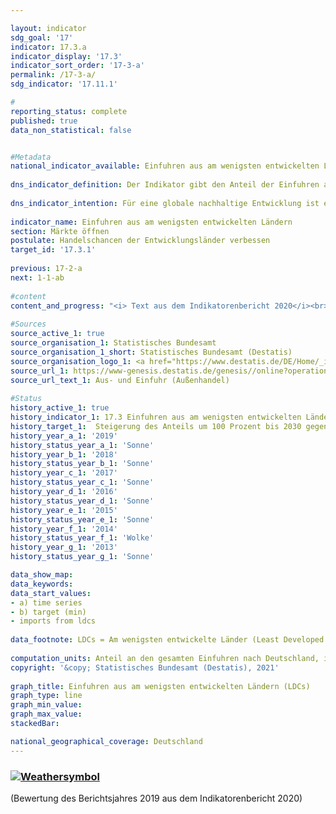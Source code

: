 ```yaml
---

layout: indicator    
sdg_goal: '17'    
indicator: 17.3.a    
indicator_display: '17.3'    
indicator_sort_order: '17-3-a'    
permalink: /17-3-a/    
sdg_indicator: '17.11.1'    

#    
reporting_status: complete    
published: true    
data_non_statistical: false    


#Metadata    
national_indicator_available: Einfuhren aus am wenigsten entwickelten Ländern    
    
dns_indicator_definition: Der Indikator gibt den Anteil der Einfuhren aus am wenigsten entwickelten Ländern (Least Developed Countries, LDCs) an den gesamten Einfuhren nach Deutschland (in Euro gemessen) an.    
    
dns_indicator_intention: Für eine globale nachhaltige Entwicklung ist es wichtig, die Handelschancen der Entwicklungs- und Schwellenländer zu verbessern. Entwicklungs- und Schwellenländer benötigen ein offenes und faires Handelssystem, um sowohl Rohstoffe als auch verarbeitete Produkte auf dem Weltmarkt anzubieten. Die Bundesregierung hat daher als Ziel festgelegt, dass sich der Anteil der Einfuhren aus LDCs zwischen den Jahren 2014 und 2030 verdoppeln soll.    
    
indicator_name: Einfuhren aus am wenigsten entwickelten Ländern    
section: Märkte öffnen    
postulate: Handelschancen der Entwicklungsländer verbessen    
target_id: '17.3.1'    
    
previous: 17-2-a    
next: 1-1-ab    
    
#content    
content_and_progress: "<i> Text aus dem Indikatorenbericht 2020</i><br><br>Die Angaben zu Einfuhren nach Deutschland werden von der Außenhandelsstatistik des Statistischen Bundesamtes zusammengestellt. Dabei wird neben dem Herkunftsland der importierten Waren sowie deren Wert und Gewicht auch die Art der Ware detailliert erfasst. Ausgeschlossen ist in der Außenhandelsstatistik der Bereich Dienstleistungen.<br><br>Die Einordnung der verschiedenen Länder als LDCs wird anhand der Liste der Empfänger öffentlicher Entwicklungsgelder des Ausschusses für Entwicklungszusammenarbeit der Organisation für wirtschaftliche Zusammenarbeit und Entwicklung (OECD-DAC) vorgenommen. Für den Indikator werden die im jeweiligen Jahr gültigen Einstufungen gemäß OECD-DAC verwendet. Ändert sich also der Status eines Landes, so wirkt sich das auf den Indikator aus, auch wenn der Wert der Einfuhren aus diesem Land unverändert bleibt. Für die Entwicklung des Indikators im dargestellten Zeitraum sind Statusänderungen der Länder allerdings kaum relevant.<br><br>Bedingt durch Reimporte sind auch Mehrfachzählungen in Zähler und Nenner des Indikators nicht auszuschließen. Zu berücksichtigen ist ferner, dass die Importe aus LDCs im Verhältnis zu den gesamten deutschen Importen betrachtet werden. Somit hängt der Wert des Indikators nicht nur von der absoluten Höhe der Importe aus LDCs ab, sondern auch vom Wert aller Importe.<br><br>Neben den gesamten Einfuhren Deutschlands aus LDCs wird in der Grafik auch der Anteil von weiterverarbeiteten Produkten dargestellt. Damit soll zumindest in gewissem Umfang der Frage, ob Deutschland aus den LDCs hauptsächlich die Ausgangsstoffe für industriell erzeugte Produkte bezieht oder ob die LDCs selbst am Fertigungsprozess und dessen Wertschöpfung teilhaben Rechnung getragen werden. Unter weiterverarbeiteten Produkten sind alle Waren gefasst, die in der Gliederung nach Warengruppen der Ernährungs- und der Gewerblichen Wirtschaft (EGW) nicht als „Rohstoffe“ eingestuft werden. Entsprechend fallen aus der Natur gewonnene, nicht oder kaum bearbeitete Waren, wie Erdöl, Erze, Rundholz oder pflanzliche Spinnstoffe, nicht darunter. Dagegen zählen etwa Getreide, Gemüse, lebende Tiere, Fleisch und Milch zu den weiterverarbeiteten Produkten.<br><br>Der Anteil der Einfuhren aus LDCs an den gesamten Einfuhren nach Deutschland lag 2019 bei 0,94&nbsp;% oder 10,4 Milliarden Euro. Dies bedeutet eine Steigerung um 116&nbsp;% gegenüber 2002, als der Anteil noch bei 0,44&nbsp;% lag. Die positive Entwicklung zeigte sich allerdings erst in den Jahren seit 2008. Der Anteil der Einfuhren von weiterverarbeiteten Produkten aus LDCs stieg zwischen 2002 und 2019 noch stärker an (+ 151&nbsp;%). Er liegt im Jahr 2019 bei 0,89&nbsp;% der gesamten Einfuhren nach Deutschland (2002: 0,36&nbsp;%), dies entspricht einem Wert von rund 9,9 Milliarden Euro. In den letzten drei Berichtsjahren stagniert der Anteil. Dennoch wäre bei Fortsetzung des Anstiegs der letzten fünf Jahre davon auszugehen, dass die Zielmarke erreicht wird.<br><br>Eine genauere Betrachtung der unterschiedlichen Herkunftsländer zeigt, dass 2019 fast drei Viertel der Einfuhren aus LDCs aus Bangladesch (57&nbsp;%) und Kambodscha (16&nbsp;%) stammten. Werden nicht nur die LDCs, sondern alle Entwicklungs- und Schwellenländer betrachtet, so betrug im Jahr 2019 ihr Anteil an den gesamten Einfuhren nach Deutschland 21,8&nbsp;%, wobei der Anteil weiterverarbeiteter Güter bei 20,11&nbsp;% lag (nach 13,67 beziehungsweise 12,17&nbsp;% im Jahr 2002). Somit machen die Einfuhren aus LDCs sowohl an allen Gütern als auch an den weiterverarbeiteten einen eher kleineren Teil der Einfuhren aus Entwicklungs- und Schwellenländern aus. Wie oben ersichtlich hat ihr Anteil an den gesamten Einfuhren jedoch im Zeitverlauf stärker zugenommen. Nicht nur unter den Entwicklungs- und Schwellenländern, sondern auch insgesamt spielt China die größte Rolle. Allein der Anteil der Importe aus China an allen deutschen Importen betrug 2019&nbsp;9,97&nbsp;% beziehungsweise 9,94&nbsp;% für die weiterverarbeiteten Güter."    
    
#Sources    
source_active_1: true                    
source_organisation_1: Statistisches Bundesamt                    
source_organisation_1_short: Statistisches Bundesamt (Destatis)                    
source_organisation_logo_1: <a href="https://www.destatis.de/DE/Home/_inhalt.html"><img src="https://g205sdgs.github.io/sdg-indicators/public/logos/destatis.png" alt=" Statistisches Bundesamt (Destatis)" title="Klicken Sie hier um zu der Homepage der Organisation zu gelangen" /></a>                    
source_url_1: https://www-genesis.destatis.de/genesis//online?operation=table&code=51000-0007&bypass=true&language=de                        
source_url_text_1: Aus- und Einfuhr (Außenhandel)                        
    
#Status    
history_active_1: true
history_indicator_1: 17.3 Einfuhren aus am wenigsten entwickelten Ländern
history_target_1:  Steigerung des Anteils um 100 Prozent bis 2030 gegenüber 2014
history_year_a_1: '2019'                            
history_status_year_a_1: 'Sonne'
history_year_b_1: '2018'                            
history_status_year_b_1: 'Sonne'
history_year_c_1: '2017'                            
history_status_year_c_1: 'Sonne'
history_year_d_1: '2016'                            
history_status_year_d_1: 'Sonne'
history_year_e_1: '2015'                            
history_status_year_e_1: 'Sonne'
history_year_f_1: '2014'                            
history_status_year_f_1: 'Wolke'
history_year_g_1: '2013'                            
history_status_year_g_1: 'Sonne'    

data_show_map:     
data_keywords:    
data_start_values:     
- a) time series
- b) target (min)
- imports from ldcs
    
data_footnote: LDCs = Am wenigsten entwickelte Länder (Least Developed Countries).    
    
computation_units: Anteil an den gesamten Einfuhren nach Deutschland, in&nbsp;%    
copyright: '&copy; Statistisches Bundesamt (Destatis), 2021'
    
graph_title: Einfuhren aus am wenigsten entwickelten Ländern (LDCs)    
graph_type: line    
graph_min_value:     
graph_max_value:     
stackedBar:    

national_geographical_coverage: Deutschland    
---    
```

<div>
  <div class="my-header">
    <h3>
      <a href="https://sustainabledevelopment-deutschland.github.io/status/"><img src="https://g205sdgs.github.io/sdg-indicators/public/Wettersymbole/Sonne.png" title="Bei Fortsetzung der Entwicklung beträgt die Abweichung vom Zielwert weniger als 5&nbsp;% der Differenz zwischen Zielwert und aktuellem Wert" alt="Weathersymbol" />
      </a>
    </h3>
  </div>
  <div class="my-header-note">
    <span> (Bewertung des Berichtsjahres 2019 aus dem Indikatorenbericht 2020)</span>
  </div>
</div>